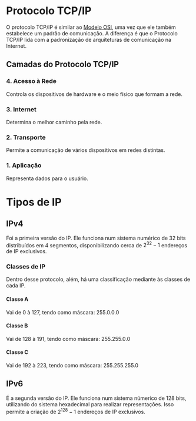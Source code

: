 # Protocolo TCP/IP

O protocolo TCP/IP é similar ao [Modelo OSI](/Redes%20de%20Computadores/02.1%20-%20Modelo%20OSI.md#modelo-osi), uma vez que ele também estabelece
um padrão de comunicação. A diferença é que o Protocolo TCP/IP lida com a
padronização de arquiteturas de comunicação na Internet.

## Camadas do Protocolo TCP/IP

### 4. Acesso à Rede

Controla os dispositivos de hardware e o meio físico que formam a rede.

### 3. Internet

Determina o melhor caminho pela rede.

### 2. Transporte

Permite a comunicação de vários dispositivos em redes distintas.

### 1. Aplicação

Representa dados para o usuário.

# Tipos de IP

## IPv4

Foi a primeira versão do IP. Ele funciona num sistema numérico de 32 bits
distribuídos em 4 segmentos, disponibilizando cerca de $2^32-1$ endereços de IP
exclusivos.

### Classes de IP

Dentro desse protocolo, além, há uma classificação mediante às classes de cada IP.

#### Classe A

Vai de 0 à 127, tendo como máscara: 255.0.0.0

#### Classe B

Vai de 128 à 191, tendo como máscara: 255.255.0.0

#### Classe C

Vai de 192 à 223, tendo como máscara: 255.255.255.0

## IPv6

É a segunda versão do IP. Ele funciona num sistema númerico de 128 bits,
utilizando do sistema hexadecimal para realizar representações. Isso permite a
criação de $2^128-1$ endereços de IP exclusivos.
